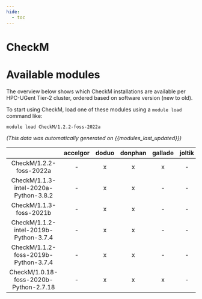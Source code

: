 ```yaml
---
hide:
  - toc
---
```


CheckM
======

# Available modules


The overview below shows which CheckM installations are available per HPC-UGent Tier-2 cluster, ordered based on software version (new to old).

To start using CheckM, load one of these modules using a `module load` command like:

```shell
module load CheckM/1.2.2-foss-2022a
```

*(This data was automatically generated on {{modules_last_updated}})*  

| |accelgor|doduo|donphan|gallade|joltik|shinx|
| :---: | :---: | :---: | :---: | :---: | :---: | :---: |
|CheckM/1.2.2-foss-2022a|-|x|x|x|-|x|
|CheckM/1.1.3-intel-2020a-Python-3.8.2|-|x|x|-|-|-|
|CheckM/1.1.3-foss-2021b|-|x|x|-|-|-|
|CheckM/1.1.2-intel-2019b-Python-3.7.4|-|x|x|-|-|-|
|CheckM/1.1.2-foss-2019b-Python-3.7.4|-|x|x|-|-|-|
|CheckM/1.0.18-foss-2020b-Python-2.7.18|-|x|x|x|-|-|
